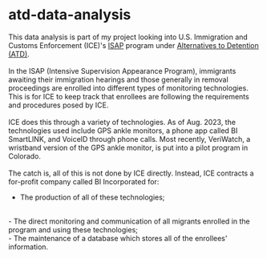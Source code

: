 # atd-data-analysis
This data analysis is part of my project looking into U.S. Immigration and Customs Enforcement (ICE)'s [ISAP](https://www.dhs.gov/sites/default/files/2022-06/ICE%20-%20Intensive%20Supervision%20Appearance%20Program%2C%20FYs%202017%20-%202020.pdf) program under [Alternatives to Detention (ATD)](https://www.ice.gov/features/atd). 
<br><br>
In the ISAP (Intensive Supervision Appearance Program), immigrants awaiting their immigration hearings and those generally in removal proceedings are enrolled into different types of monitoring technologies. This is for ICE to keep track that enrollees are following the requirements and procedures posed by ICE.
<br><br>
ICE does this through a variety of technologies. As of Aug. 2023, the technologies used include GPS ankle monitors, a phone app called BI SmartLINK, and VoiceID through phone calls. Most recently, VeriWatch, a wristband version of the GPS ankle monitor, is put into a pilot program in Colorado.
<br><br>
The catch is, all of this is not done by ICE directly. Instead, ICE contracts a for-profit  company called BI Incorporated for:
<br>
- The production of all of these technologies;
<br>
- The direct monitoring and communication of all migrants enrolled in the program and using these technologies;
<br>
- The maintenance of a database which stores all of the enrollees' information.
<br><br>
